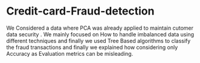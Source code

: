 # Credit-card-Fraud-detection
We Considered a data where PCA was already applied to maintain cutomer data security . We mainly focused on  How to handle imbalanced data using different techniques and finally we used Tree Based algorithms to classify the fraud transactions and finally we explained how considering only Accuracy as Evaluation metrics can be misleading. 
